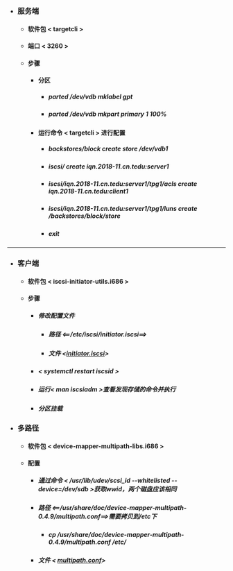 - ### 服务端
  - #### 软件包 < targetcli >
  - #### 端口 < 3260 >
  - #### 步骤
    - #### 分区
      - ##### parted /dev/vdb mklabel gpt
      - ##### parted /dev/vdb mkpart primary 1 100%
     - #### 运行命令 < targetcli > 进行配置
       - ##### backstores/block create store /dev/vdb1
       - ##### iscsi/ create iqn.2018-11.cn.tedu:server1
        - ##### iscsi/iqn.2018-11.cn.tedu:server1/tpg1/acls create iqn.2018-11.cn.tedu:client1
         - ##### iscsi/iqn.2018-11.cn.tedu:server1/tpg1/luns create /backstores/block/store
         - ##### exit
---
- ### 客户端
   - #### 软件包 < iscsi-initiator-utils.i686 >
   - #### 步骤
     - ##### 修改配置文件
        - ##### 路径 <==/etc/iscsi/initiator.iscsi==>
        - ##### 文件 <[initiator.iscsi]()>
     - ##### < systemctl restart iscsid >
     - ##### 运行< man iscsiadm >查看发现存储的命令并执行
     - ##### 分区挂载
- ### 多路径
    - #### 软件包 < device-mapper-multipath-libs.i686 >
    - #### 配置
      - ##### 通过命令 < /usr/lib/udev/scsi_id --whitelisted --device=/dev/sdb >获取wwid，两个磁盘应该相同
      - ##### 路径 <==/usr/share/doc/device-mapper-multipath-0.4.9/multipath.conf==>需要拷贝到/etc下
          - ##### cp /usr/share/doc/device-mapper-multipath-0.4.9/multipath.conf /etc/
      - ##### 文件 < [multipath.conf]()>

